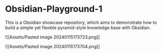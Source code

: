 # Obsidian-Playground-1

This is a Obsidian showcase repository, which aims to demonstrate how to build a simple yet flexible pyramid-style knowledge base with Obsidian.

![[Assets/Pasted image 20240115173723.png]]

![[Assets/Pasted image 20240115173704.png]]
